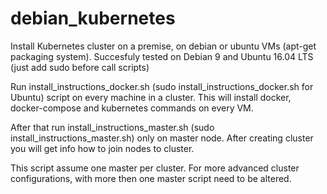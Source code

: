 # debian_kubernetes

Install Kubernetes cluster on a premise, on debian or ubuntu VMs (apt-get packaging system).
Succesfuly tested on Debian 9 and Ubuntu 16.04 LTS (just add sudo before call scripts)

Run install_instructions_docker.sh (sudo install_instructions_docker.sh for Ubuntu) script on every machine in a cluster. 
This will install docker, docker-compose and kubernetes commands on every VM.

After that run install_instructions_master.sh (sudo install_instructions_master.sh) only on master node. 
After creating cluster you will get info how to join nodes to cluster.

This script assume one master per cluster. For more advanced cluster configurations, with more then one master script need to be altered.
